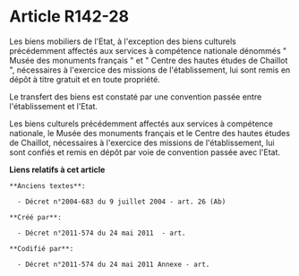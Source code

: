 # Article R142-28

Les biens mobiliers de l'Etat, à l'exception des biens culturels précédemment affectés aux services à compétence nationale
dénommés " Musée des monuments français " et " Centre des hautes études de Chaillot ", nécessaires à l'exercice des missions
de l'établissement, lui sont remis en dépôt à titre gratuit et en toute propriété. 

Le transfert des biens est constaté par une convention passée entre l'établissement et l'Etat. 

Les biens culturels précédemment affectés aux services à compétence nationale, le Musée des monuments français et le Centre
des hautes études de Chaillot, nécessaires à l'exercice des missions de l'établissement, lui sont confiés et remis en dépôt
par voie de convention passée avec l'Etat.

**Liens relatifs à cet article**

	**Anciens textes**:

	  - Décret n°2004-683 du 9 juillet 2004 - art. 26 (Ab)

	**Créé par**:

	  - Décret n°2011-574 du 24 mai 2011  - art.

	**Codifié par**:

	  - Décret n°2011-574 du 24 mai 2011 Annexe - art.
